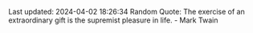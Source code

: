 Last updated: 2024-04-02 18:26:34
Random Quote: The exercise of an extraordinary gift is the supremist pleasure in life. - Mark Twain